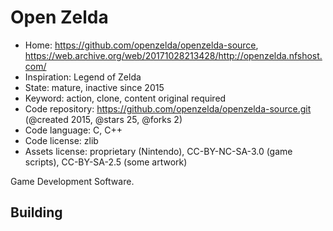 # Open Zelda

- Home: https://github.com/openzelda/openzelda-source, https://web.archive.org/web/20171028213428/http://openzelda.nfshost.com/
- Inspiration: Legend of Zelda
- State: mature, inactive since 2015
- Keyword: action, clone, content original required
- Code repository: https://github.com/openzelda/openzelda-source.git (@created 2015, @stars 25, @forks 2)
- Code language: C, C++
- Code license: zlib
- Assets license: proprietary (Nintendo), CC-BY-NC-SA-3.0 (game scripts), CC-BY-SA-2.5 (some artwork)

Game Development Software.

## Building
